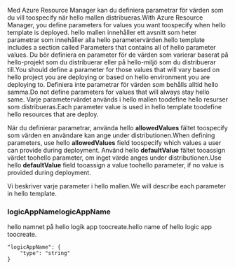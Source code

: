 <span data-ttu-id="2bf1d-101">Med Azure Resource Manager kan du definiera parametrar för värden som du vill toospecify när hello mallen distribueras.</span><span class="sxs-lookup"><span data-stu-id="2bf1d-101">With Azure Resource Manager, you define parameters for values you want toospecify when hello template is deployed.</span></span> <span data-ttu-id="2bf1d-102">hello mallen innehåller ett avsnitt som heter parametrar som innehåller alla hello parametervärden.</span><span class="sxs-lookup"><span data-stu-id="2bf1d-102">hello template includes a section called Parameters that contains all of hello parameter values.</span></span>
<span data-ttu-id="2bf1d-103">Du bör definiera en parameter för de värden som varierar baserat på hello-projekt som du distribuerar eller på hello-miljö som du distribuerar till.</span><span class="sxs-lookup"><span data-stu-id="2bf1d-103">You should define a parameter for those values that will vary based on hello project you are deploying or based on hello environment you are deploying to.</span></span> <span data-ttu-id="2bf1d-104">Definiera inte parametrar för värden som behålls alltid hello samma.</span><span class="sxs-lookup"><span data-stu-id="2bf1d-104">Do not define parameters for values that will always stay hello same.</span></span> <span data-ttu-id="2bf1d-105">Varje parametervärdet används i hello mallen toodefine hello resurser som distribueras.</span><span class="sxs-lookup"><span data-stu-id="2bf1d-105">Each parameter value is used in hello template toodefine hello resources that are deploy.</span></span> 

<span data-ttu-id="2bf1d-106">När du definierar parametrar, använda hello **allowedValues** fältet toospecify som värden en användare kan ange under distributionen.</span><span class="sxs-lookup"><span data-stu-id="2bf1d-106">When defining parameters, use hello **allowedValues** field toospecify which values a user can provide during deployment.</span></span> <span data-ttu-id="2bf1d-107">Använd hello **defaultValue** fältet tooassign värdet toohello parameter, om inget värde anges under distributionen.</span><span class="sxs-lookup"><span data-stu-id="2bf1d-107">Use hello **defaultValue** field tooassign a value toohello parameter, if no value is provided during deployment.</span></span>

<span data-ttu-id="2bf1d-108">Vi beskriver varje parameter i hello mallen.</span><span class="sxs-lookup"><span data-stu-id="2bf1d-108">We will describe each parameter in hello template.</span></span>

### <a name="logicappname"></a><span data-ttu-id="2bf1d-109">logicAppName</span><span class="sxs-lookup"><span data-stu-id="2bf1d-109">logicAppName</span></span>
<span data-ttu-id="2bf1d-110">hello namnet på hello logik app toocreate.</span><span class="sxs-lookup"><span data-stu-id="2bf1d-110">hello name of hello logic app toocreate.</span></span>

    "logicAppName": {
        "type": "string"
    }